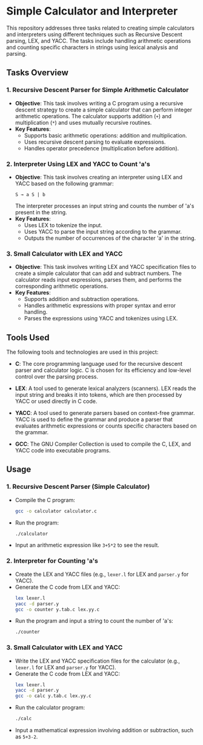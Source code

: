 # Simple Calculator and Interpreter

This repository addresses three tasks related to creating simple calculators and interpreters using different techniques such as Recursive Descent parsing, LEX, and YACC. The tasks include handling arithmetic operations and counting specific characters in strings using lexical analysis and parsing.

## Tasks Overview

### 1. **Recursive Descent Parser for Simple Arithmetic Calculator**
   - **Objective**: This task involves writing a C program using a recursive descent strategy to create a simple calculator that can perform integer arithmetic operations. The calculator supports addition (`+`) and multiplication (`*`) and uses mutually recursive routines.
   - **Key Features**:
     - Supports basic arithmetic operations: addition and multiplication.
     - Uses recursive descent parsing to evaluate expressions.
     - Handles operator precedence (multiplication before addition).

### 2. **Interpreter Using LEX and YACC to Count 'a's**
   - **Objective**: This task involves creating an interpreter using LEX and YACC based on the following grammar:
     ```
     S → a S | b
     ```
     The interpreter processes an input string and counts the number of 'a's present in the string.
   - **Key Features**:
     - Uses LEX to tokenize the input.
     - Uses YACC to parse the input string according to the grammar.
     - Outputs the number of occurrences of the character 'a' in the string.

### 3. **Small Calculator with LEX and YACC**
   - **Objective**: This task involves writing LEX and YACC specification files to create a simple calculator that can add and subtract numbers. The calculator reads input expressions, parses them, and performs the corresponding arithmetic operations.
   - **Key Features**:
     - Supports addition and subtraction operations.
     - Handles arithmetic expressions with proper syntax and error handling.
     - Parses the expressions using YACC and tokenizes using LEX.

## Tools Used

The following tools and technologies are used in this project:

- **C**: The core programming language used for the recursive descent parser and calculator logic. C is chosen for its efficiency and low-level control over the parsing process.
  
- **LEX**: A tool used to generate lexical analyzers (scanners). LEX reads the input string and breaks it into tokens, which are then processed by YACC or used directly in C code.
  
- **YACC**: A tool used to generate parsers based on context-free grammar. YACC is used to define the grammar and produce a parser that evaluates arithmetic expressions or counts specific characters based on the grammar.
  
- **GCC**: The GNU Compiler Collection is used to compile the C, LEX, and YACC code into executable programs.

## Usage

### 1. **Recursive Descent Parser (Simple Calculator)**
   - Compile the C program:
     ```bash
     gcc -o calculator calculator.c
     ```
   - Run the program:
     ```bash
     ./calculator
     ```
   - Input an arithmetic expression like `3+5*2` to see the result.

### 2. **Interpreter for Counting 'a's**
   - Create the LEX and YACC files (e.g., `lexer.l` for LEX and `parser.y` for YACC).
   - Generate the C code from LEX and YACC:
     ```bash
     lex lexer.l
     yacc -d parser.y
     gcc -o counter y.tab.c lex.yy.c
     ```
   - Run the program and input a string to count the number of 'a's:
     ```bash
     ./counter
     ```

### 3. **Small Calculator with LEX and YACC**
   - Write the LEX and YACC specification files for the calculator (e.g., `lexer.l` for LEX and `parser.y` for YACC).
   - Generate the C code from LEX and YACC:
     ```bash
     lex lexer.l
     yacc -d parser.y
     gcc -o calc y.tab.c lex.yy.c
     ```
   - Run the calculator program:
     ```bash
     ./calc
     ```
   - Input a mathematical expression involving addition or subtraction, such as `5+3-2`.

